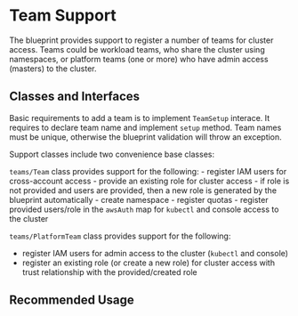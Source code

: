 # Team Support 

The blueprint provides support to register a number of teams for cluster access. 
Teams could be workload teams, who share the cluster using namespaces, or platform teams (one or more) who have admin access (masters) to the cluster.

## Classes and Interfaces

Basic requirements to add a team is to implement `TeamSetup` interace. It requires to declare team name and implement `setup` method. 
Team names must be unique, otherwise the blueprint validation will throw an exception.

Support classes include two convenience base classes:

`teams/Team` class provides support for the following:
    - register IAM users for cross-account access
    - provide an existing role for cluster access
    - if role is not provided and users are provided, then a new role is generated by the blueprint automatically
    - create namespace
    - register quotas
    - register provided users/role in the `awsAuth` map for `kubectl` and console access to the cluster

`teams/PlatformTeam` class provides support for the following:

 - register IAM users for admin access to the cluster (`kubectl` and console)
 - register an existing role (or create a new role) for cluster access with trust relationship with the provided/created role

## Recommended Usage

